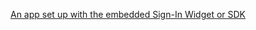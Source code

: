 [An app set up with the embedded Sign-In Widget or SDK](/docs/guides/oie-embedded-common-download-setup-app/aspnet/main/)
